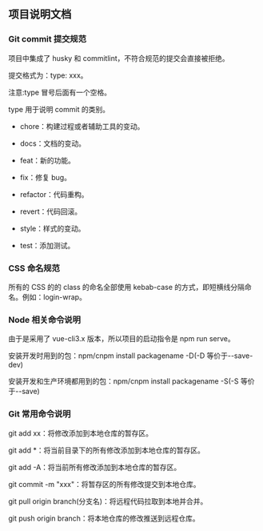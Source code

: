 ## 项目说明文档

### Git commit 提交规范

项目中集成了 husky 和 commitlint，不符合规范的提交会直接被拒绝。

提交格式为：type: xxx。

注意:type 冒号后面有一个空格。

type 用于说明 commit 的类别。

- chore：构建过程或者辅助工具的变动。

- docs：文档的变动。

- feat：新的功能。

- fix：修复 bug。

- refactor：代码重构。

- revert：代码回滚。

- style：样式的变动。

- test：添加测试。

### CSS 命名规范

所有的 CSS 的的 class 的命名全部使用 kebab-case 的方式，即短横线分隔命名。例如：login-wrap。

### Node 相关命令说明

由于是采用了 vue-cli3.x 版本，所以项目的启动指令是 npm run serve。

安装开发时用到的包：npm/cnpm install packagename -D(-D 等价于--save-dev)

安装开发和生产环境都用到的包：npm/cnpm install packagename -S(-S 等价于--save)

### Git 常用命令说明

git add xx：将修改添加到本地仓库的暂存区。

git add \*：将当前目录下的所有修改添加到本地仓库的暂存区。

git add -A：将当前所有修改添加到本地仓库的暂存区。

git commit -m "xxx"：将暂存区的所有修改提交到本地仓库。

git pull origin branch(分支名)：将远程代码拉取到本地并合并。

git push origin branch：将本地仓库的修改推送到远程仓库。
